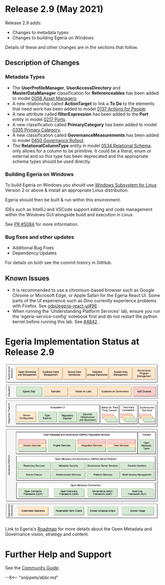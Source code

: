 <!-- SPDX-License-Identifier: CC-BY-4.0 -->
<!-- Copyright Contributors to the Egeria project. -->

# Release 2.9 (May 2021)

Release 2.9 adds:
* Changes to metadata types
* Changes to building Egeria on Windows

Details of these and other changes are in the sections that follow.

## Description of Changes

### Metadata Types

* The **UserProfileManager**, **UserAccessDirectory** and **MasterDataManager** classification for **Referenceables** has been added
to model [0056 Asset Managers](/egeria-docs/types/0/0056-Asset-Managers).
* A new relationship called **ActionTarget** to link a **To Do** to the elements that need work has been added
to model [0137 Actions for People](/egeria-docs/types/1/0137-Actions).
* A new attribute called **filterExpression** has been added to the **Port** entity in
model [0217 Ports](/egeria-docs/types/2/0217-Ports).
* A new classification called **PrimaryCategory** has been added to
model [0335 Primary Category](/egeria-docs/types/3/0335-Primary-Category).
* A new classification called **GovernanceMeasurements** has been added to
model [0450 Governance Rollout](/egeria-docs/types/4/0450-Governance-Rollout).
* The **RelationalColumnType** entity in
model [0534 Relational Schema](/egeria-docs/types/5/0534-Relational-Schemas.md).
only allows for a column to be primitive. It could be a literal, enum or external and so this type has been deprecated
and the appropriate schema types should be used directly.

### Building Egeria on Windows

To build Egeria on Windows you should use [Windows Subsystem for Linux](https://docs.microsoft.com/en-us/windows/wsl/) Version 2 or above & install an 
appropriate Linux distribution.

Egeria should then be built & run within this environment. 

IDEs such as IntelliJ and VSCode support editing and code management within the Windows GUI alongside build and execution in Linux.

See [PR #5084](https://github.com/odpi/egeria/pull/5084) for more information.

### Bug fixes and other updates
* Additional Bug Fixes
* Dependency Updates

For details on both see the commit history in GitHub.

## Known Issues

* It is recommended to use a chromium-based browser such as Google Chrome or Microsoft Edge, or Apple Safari for the Egeria React UI. Some parts of the UI experience such as Dino currently experience problems with Firefox. See [odpi/egeria-react-ui#96](https://github.com/odpi/egeria-react-ui/issues/96) .
* When running the 'Understanding Platform Services' lab, ensure you run the 'egeria-service-config' notebook first and do not restart the python kernel before running this lab. See [#4842](https://github.com/odpi/egeria/issues/4842) .

# Egeria Implementation Status at Release 2.9

![Egeria Implementation Status](functional-organization-showing-implementation-status-for-2.9.png)

Link to Egeria's [Roadmap](../roadmap) for more details about the
Open Metadata and Governance vision, strategy and content.


# Further Help and Support

See the [Community Guide](../Community-Guide.md).

--8<-- "snippets/abbr.md"
